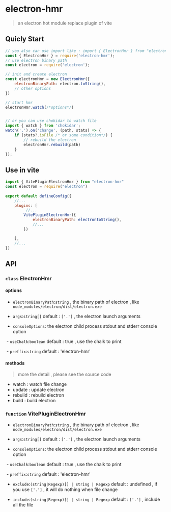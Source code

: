 # electron-hmr
> an electron hot module replace plugin of vite

## Quicly Start

```js
// you also can use import like : import { ElectronHmr } from "electron-hmr"
const { ElectronHmr } = require('electron-hmr');
// use electron binary path
const electron = require('electron');

// init and create electron
const electronHmr = new ElectronHmr({
    electronBinaryPath: electron.toString(),
    // other options
})

// start hmr
electronHmr.watch(/*options*/)


// or you can use chokidar to watch file
import { watch } from 'chokidar';
watch('.').on('change', (path, stats) => {
    if (stats?.isFile /* or some condition*/) {
        // rebuild the electron
        electronHmr.rebuild(path)
    }
});
```

## Use in vite 

```js
import { VitePluginElectronHmr } from "electron-hmr"
const electron = require("electron")
   
export default defineConfig({
    //...
    plugins: [
         //...
        VitePluginElectronHmr({
            electronBinaryPath: electrontoString(),
            //...
        })

    ],
    //...
})
```

## API

### `class` ElectronHmr

#### options

   - `electronBinaryPath`:`string`  , the binary path of electron , like `node_modules/electron/dist/electron.exe`

   - `args`:`string[]` default :  `['.']` , the electron launch arguments

   - `consoleOptions`: the electron child process stdout and stderr console option

​       - `useChalk`:`boolean` default : true , use the chalk to print

​       - `preffix`:`string` default : 'electron-hmr'

#### methods
> more the detail , please see the source code
- watch : watch file change
- update : update electron
- rebuild : rebuild electron
- build : build electron
### `function` VitePluginElectronHmr

   - `electronBinaryPath`:`string`  , the binary path of electron , like `node_modules/electron/dist/electron.exe`

   - `args`:`string[]` default :  `['.']` , the electron launch arguments

   - `consoleOptions`: the electron child process stdout and stderr console option

​       - `useChalk`:`boolean` default : true , use the chalk to print

​       - `preffix`:`string` default : 'electron-hmr'

   - `exclude`:`(string|Regexp)[] | string | Regexp` default :  undefined , if you use `['.']` , it will do nothing when file change

   - `include`:`(string|Regexp)[] | string | Regexp` default :  `['.']` , include all the file

   

